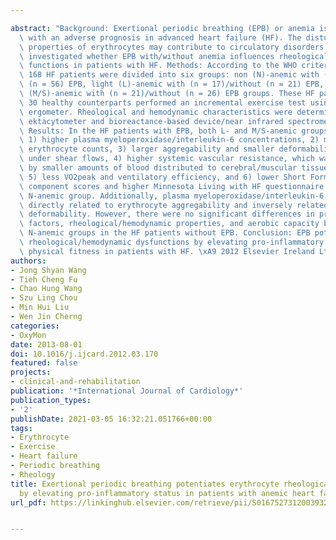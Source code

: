 ---
abstract: "Background: Exertional periodic breathing (EPB) or anemia is associated\
  \ with an adverse prognosis in advanced heart failure (HF). The disturbed rheological\
  \ properties of erythrocytes may contribute to circulatory disorders. This study\
  \ investigated whether EPB with/without anemia influences rheological/hemodynamic\
  \ functions in patients with HF. Methods: According to the WHO criteria for anemia,\
  \ 168 HF patients were divided into six groups: non (N)-anemic with (n = 27)/without\
  \ (n = 56) EPB, light (L)-anemic with (n = 17)/without (n = 21) EPB, and moderate/several\
  \ (M/S)-anemic with (n = 21)/without (n = 26) EPB groups. These HF patients and\
  \ 30 healthy counterparts performed an incremental exercise test using a bicycle\
  \ ergometer. Rheological and hemodynamic characteristics were determined by slit-flow\
  \ ektacytometer and bioreactance-based device/near infrared spectrometer, respectively.\
  \ Results: In the HF patients with EPB, both L- and M/S-anemic groups exhibited\
  \ 1) higher plasma myeloperoxidase/interleukin-6 concentrations, 2) more blood senescent/spherical\
  \ erythrocyte counts, 3) larger aggregability and smaller deformability of erythrocytes\
  \ under shear flows, 4) higher systemic vascular resistance, which was accompanied\
  \ by smaller amounts of blood distributed to cerebral/muscular tissues during exercise,\
  \ 5) less VO2peak and ventilatory efficiency, and 6) lower Short Form-36 physical/mental\
  \ component scores and higher Minnesota Living with HF questionnaire score than\
  \ N-anemic group. Additionally, plasma myeloperoxidase/interleukin-6 levels were\
  \ directly related to erythrocyte aggregability and inversely related to erythrocyte\
  \ deformability. However, there were no significant differences in pro-inflammatory\
  \ factors, rheological/hemodynamic properties, and aerobic capacity between L- and\
  \ N-anemic groups in the HF patients without EPB. Conclusion: EPB potentiates anemia-related\
  \ rheological/hemodynamic dysfunctions by elevating pro-inflammatory status, reducing\
  \ physical fitness in patients with HF. \xA9 2012 Elsevier Ireland Ltd."
authors:
- Jong Shyan Wang
- Tieh Cheng Fu
- Chao Hung Wang
- Szu Ling Chou
- Min Hui Liu
- Wen Jin Cherng
categories:
- OxyMon
date: 2013-08-01
doi: 10.1016/j.ijcard.2012.03.170
featured: false
projects:
- clinical-and-rehabilitation
publication: '*International Journal of Cardiology*'
publication_types:
- '2'
publishDate: 2021-03-05 16:32:21.051766+00:00
tags:
- Erythrocyte
- Exercise
- Heart failure
- Periodic breathing
- Rheology
title: Exertional periodic breathing potentiates erythrocyte rheological dysfunction
  by elevating pro-inflammatory status in patients with anemic heart failure
url_pdf: https://linkinghub.elsevier.com/retrieve/pii/S0167527312003932 http://dx.doi.org/10.1016/j.ijcard.2012.03.170

---
